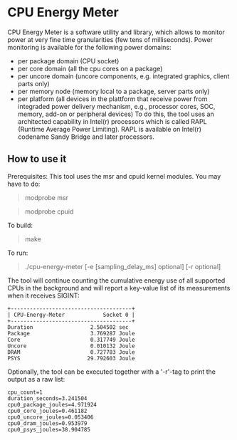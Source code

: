 CPU Energy Meter
=====================

CPU Energy Meter is a software utility and library, which allows to monitor
power at very fine time granularities (few tens of milliseconds).
Power monitoring is available for the following power domains:
- per package domain (CPU socket)
- per core domain (all the cpu cores on a package)
- per uncore domain (uncore components, e.g. integrated graphics, client parts
  only)
- per memory node (memory local to a package, server parts only)
- per platform (all devices in the plattform that receive power from integraded
  power delivery mechanism, e.g., processor cores, SOC, memory, add-on or
  peripheral devices)
To do this, the tool uses an architected capability in
Intel(r) processors which is called RAPL (Runtime Average Power Limiting).
RAPL is available on Intel(r) codename Sandy Bridge and later processors.


How to use it
-------------

Prerequisites:
This tool uses the msr and cpuid kernel modules. You may have to do:
> modprobe msr

> modprobe cpuid

To build:
> make

To run:
> ./cpu-energy-meter [-e [sampling_delay_ms] optional] [-r optional]

The tool will continue counting the cumulative energy use of all supported CPUs
in the background and will report a key-value list of its measurements when it
receives SIGINT:

```
+--------------------------------------+
| CPU-Energy-Meter            Socket 0 |
+--------------------------------------+
Duration                  2.504502 sec
Package                   3.769287 Joule
Core                      0.317749 Joule
Uncore                    0.010132 Joule
DRAM                      0.727783 Joule
PSYS                     29.792603 Joule
```

Optionally, the tool can be executed together with a '-r'-tag to print the
output as a raw list:

```
cpu_count=1
duration_seconds=3.241504
cpu0_package_joules=4.971924
cpu0_core_joules=0.461182
cpu0_uncore_joules=0.053406
cpu0_dram_joules=0.953979
cpu0_psys_joules=38.904785
```


